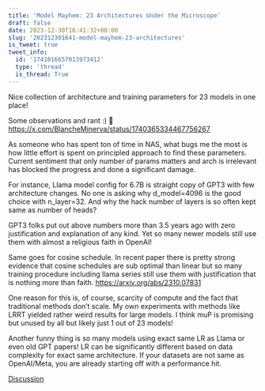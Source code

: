 ```yaml
---
title: 'Model Mayhem: 23 Architectures Under the Microscope'
draft: false
date: 2023-12-30T16:41:32+00:00
slug: '202312301641-model-mayhem-23-architectures'
is_tweet: true
tweet_info:
  id: '1741016657013973412'
  type: 'thread'
  is_thread: True
---
```




Nice collection of architecture and training parameters for 23 models in one place! 

Some observations and rant :) 🧵 <https://x.com/BlancheMinerva/status/1740365334467756267>

As someone who has spent ton of time in NAS, what bugs me the most is how little effort is spent on principled approach to find these parameters. Current sentiment that only number of params matters and arch is irrelevant has blocked the progress and done a significant damage.

For instance, Llama model config for 6.7B is straight copy of  GPT3 with few architecture changes. No one is asking why d_model=4096 is the good choice with n_layer=32. And why the hack number of layers is so often kept same as number of heads?

GPT3 folks put out above numbers more than 3.5 years ago with zero justification and explanation of any kind. Yet so many newer models still use them with almost a religious faith in OpenAI!

Same goes for cosine schedule. In recent paper there is pretty strong evidence that cosine schedules are sub optimal than linear but so many training procedure including llama series still use them with justification that is nothing more than faith. <https://arxiv.org/abs/2310.07831>

One reason for this is, of course, scarcity of compute and the fact that traditional methods don’t scale. My own experiments with methods like LRRT yielded rather weird results for large models. I think muP is promising but unused by all but likely just 1 out of 23 models!

Another funny thing is so many models using exact same LR as Llama or even old GPT papers! LR can be significantly different based on data complexity for exact same architecture. If your datasets are not same as OpenAI/Meta, you are already starting off with a performance hit.

[Discussion](https://x.com/sytelus/status/1741016657013973412)
